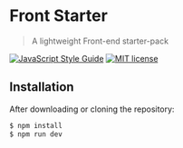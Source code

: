 # Front Starter
> A lightweight Front-end starter-pack

[![JavaScript Style Guide](https://img.shields.io/badge/code_style-standard-brightgreen.svg)](https://standardjs.com)
[![MIT license](https://img.shields.io/badge/License-MIT-blue.svg)](https://github.com/VeronQ/front-starter/blob/master/LICENSE)

## Installation

After downloading or cloning the repository:

```sh
$ npm install
$ npm run dev
```
